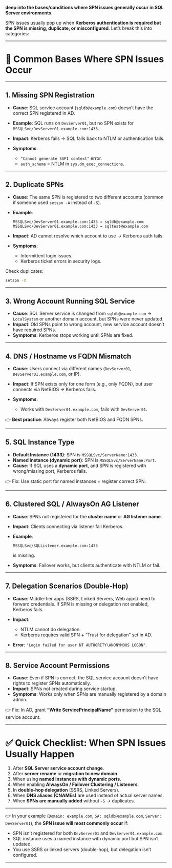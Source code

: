 **deep into the bases/conditions where SPN issues generally occur in SQL Server environments**.

SPN issues usually pop up when **Kerberos authentication is required but the SPN is missing, duplicate, or misconfigured**. Let’s break this into categories:

---

# 🔎 **Common Bases Where SPN Issues Occur**

---

## 1. **Missing SPN Registration**

* **Cause**: SQL service account (`sqldb@example.com`) doesn’t have the correct SPN registered in AD.
* **Example**: SQL runs on `DevServer01`, but no SPN exists for `MSSQLSvc/DevServer01.example.com:1433`.
* **Impact**: Kerberos fails → SQL falls back to NTLM or authentication fails.
* **Symptoms**:

  * `"Cannot generate SSPI context"` error.
  * `auth_scheme` = NTLM in `sys.dm_exec_connections`.

---

## 2. **Duplicate SPNs**

* **Cause**: The same SPN is registered to two different accounts (common if someone used `setspn -A` instead of `-S`).
* **Example**:

  ```
  MSSQLSvc/DevServer01.example.com:1433 → sqldb@example.com
  MSSQLSvc/DevServer01.example.com:1433 → sqltest@example.com
  ```
* **Impact**: AD cannot resolve which account to use → Kerberos auth fails.
* **Symptoms**:

  * Intermittent login issues.
  * Kerberos ticket errors in security logs.

Check duplicates:

```bash
setspn -X
```

---

## 3. **Wrong Account Running SQL Service**

* **Cause**: SQL Server service is changed from `sqldb@example.com` → `LocalSystem` or another domain account, but SPNs were never updated.
* **Impact**: Old SPNs point to wrong account, new service account doesn’t have required SPNs.
* **Symptoms**: Kerberos stops working until SPNs are fixed.

---

## 4. **DNS / Hostname vs FQDN Mismatch**

* **Cause**: Users connect via different names (`DevServer01`, `DevServer01.example.com`, or IP).
* **Impact**: If SPN exists only for one form (e.g., only FQDN), but user connects via NetBIOS → Kerberos fails.
* **Symptoms**:

  * Works with `DevServer01.example.com`, fails with `DevServer01`.

👉 **Best practice**: Always register both NetBIOS and FQDN SPNs.

---

## 5. **SQL Instance Type**

* **Default Instance (1433)**: SPN is `MSSQLSvc/ServerName:1433`.
* **Named Instance (dynamic port)**: SPN is `MSSQLSvc/ServerName:Port`.
* **Cause**: If SQL uses a **dynamic port**, and SPN is registered with wrong/missing port, Kerberos fails.

👉 Fix: Use static port for named instances + register correct SPN.

---

## 6. **Clustered SQL / AlwaysOn AG Listener**

* **Cause**: SPNs not registered for the **cluster name** or **AG listener name**.
* **Impact**: Clients connecting via listener fail Kerberos.
* **Example**:

  ```
  MSSQLSvc/SQLListener.example.com:1433
  ```

  is missing.
* **Symptoms**: Failover works, but clients authenticate with NTLM or fail.

---

## 7. **Delegation Scenarios (Double-Hop)**

* **Cause**: Middle-tier apps (SSRS, Linked Servers, Web apps) need to forward credentials. If SPN is missing or delegation not enabled, Kerberos fails.
* **Impact**:

  * NTLM cannot do delegation.
  * Kerberos requires valid SPN + “Trust for delegation” set in AD.
* **Error**: `"Login failed for user NT AUTHORITY\ANONYMOUS LOGON"`.

---

## 8. **Service Account Permissions**

* **Cause**: Even if SPN is correct, the SQL service account doesn’t have rights to register SPNs automatically.
* **Impact**: SPNs not created during service startup.
* **Symptoms**: Works only when SPNs are manually registered by a domain admin.

👉 Fix: In AD, grant **“Write ServicePrincipalName”** permission to the SQL service account.

---

# ✅ Quick Checklist: When SPN Issues Usually Happen

1. After **SQL Server service account change**.
2. After **server rename** or **migration to new domain**.
3. When using **named instances with dynamic ports**.
4. When enabling **AlwaysOn / Failover Clustering / Listeners**.
5. In **double-hop delegation** (SSRS, Linked Servers).
6. When **DNS aliases (CNAMEs)** are used instead of actual server names.
7. When **SPNs are manually added** without `-S` → duplicates.

---

👉 In your example (`Domain: example.com`, `SA: sqldb@example.com`, `Server: DevServer01`), the **SPN issue will most commonly occur** if:

* SPN isn’t registered for both `DevServer01` and `DevServer01.example.com`.
* SQL instance uses a named instance with dynamic port but SPN isn’t updated.
* You use SSRS or linked servers (double-hop), but delegation isn’t configured.

---


